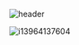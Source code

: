
![header](https://capsule-render.vercel.app/api?type=Shark&color=auto&height=230&section=header&text=I'm%20rice&fontSize=90)

![i13964137604](https://github.com/friedrice93/rrrrice/assets/153698085/18886fba-5390-4720-b90a-2a8d80138093)
